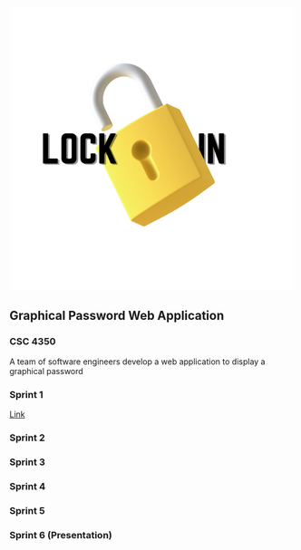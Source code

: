<p align="center">
  <img width="500" height="500" src="https://github.com/CindCodes/Lock_In/blob/main/Logo/Light%20Lock.png">
</p>


## Graphical Password Web Application

### CSC 4350

A team of software engineers develop a web application to display a graphical password


### Sprint 1
[Link](https://github.com/CindCodes/Lock_In/tree/main/Sprint_1)

### Sprint 2

### Sprint 3

### Sprint 4

### Sprint 5

### Sprint 6 (Presentation)
